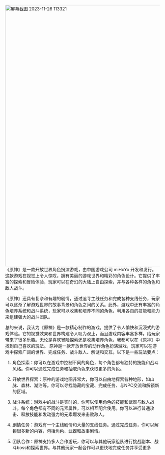 <img width="848" alt="屏幕截图 2023-11-26 113321" src="https://githubfast.com/wjjcrazy/www/assets/152046137/17b671cd-2df6-4e2f-b3d4-3e4f101762d6">《原神》是一款开放世界角色扮演游戏，由中国游戏公司 miHoYo 开发和发行。这款游戏在视觉上令人惊叹，拥有美丽的游戏世界和精彩的角色设计。它提供了丰富的探索和冒险体验，玩家可以在奇幻的大陆上自由探索，并与各种各样的角色和敌人战斗。

《原神》还具有复杂和有趣的剧情，通过追寻主线任务和完成各种支线任务，玩家可以逐渐了解游戏世界的故事背景和角色之间的关系。此外，游戏中还有丰富的角色培养系统和战斗系统，玩家可以收集和培养不同的角色，利用各自的技能和能力来组建强大的战斗团队。

总的来说，我认为《原神》是一款精心制作的游戏，提供了令人愉快和沉浸式的游戏体验。它的视觉效果和世界构建令人叹为观止，而且游戏内容丰富多样，给玩家带来了很多乐趣。无论是喜欢冒险探索还是收集培养角色，我都可以在《原神》中找到自己喜欢的玩法。
原神是一款开放世界的动作角色扮演游戏，玩家可以在游戏中探索广阔的世界、完成任务、战斗敌人、解谜和交互。以下是一些玩法要点：

1. 角色探索：你可以在游戏中控制不同的角色，每个角色都有独特的技能和战斗风格。你可以通过完成任务和抽取角色来获取更多的角色。

2. 开放世界探索：原神的游戏地图非常大，你可以自由地探索各种地形，如山脉、森林、湖泊等。你可以寻找隐藏的宝藏、完成任务、与NPC交流和解锁新的区域。

3. 战斗系统：游戏中的战斗是实时的，你可以使用角色的技能和武器与敌人战斗。每个角色都有不同的元素属性，可以相互配合使用。你可以进行普通攻击、释放技能和发动强力的元素爆发来击败敌人。

4. 剧情任务：游戏有一个主线剧情和大量的支线任务。通过完成任务，你可以解锁很多新的内容，包括角色、武器和故事剧情。

5. 团队合作：原神支持多人合作游玩，你可以与其他玩家组队进行挑战副本、战斗boss和探索世界。与其他玩家一起合作可以更快地完成任务并享受更多

